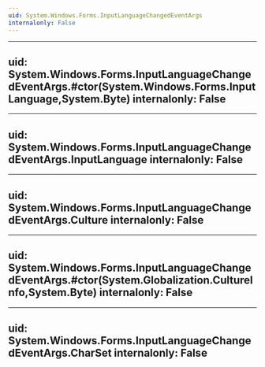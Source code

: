 ```yaml
---
uid: System.Windows.Forms.InputLanguageChangedEventArgs
internalonly: False
---
```


---
uid: System.Windows.Forms.InputLanguageChangedEventArgs.#ctor(System.Windows.Forms.InputLanguage,System.Byte)
internalonly: False
---

---
uid: System.Windows.Forms.InputLanguageChangedEventArgs.InputLanguage
internalonly: False
---

---
uid: System.Windows.Forms.InputLanguageChangedEventArgs.Culture
internalonly: False
---

---
uid: System.Windows.Forms.InputLanguageChangedEventArgs.#ctor(System.Globalization.CultureInfo,System.Byte)
internalonly: False
---

---
uid: System.Windows.Forms.InputLanguageChangedEventArgs.CharSet
internalonly: False
---
